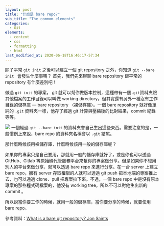 ```yaml
---
layout: post
title: "什麼是 bare repo?"
sub_title: "The common elements"
categories:
  - Git
elements:
  - content
  - css
  - formatting
  - html
last_modified_at: 2020-06-18T16:46:17-57:34
---
```


除了平常 `git init` 之後可以建立一個 git repository 之外，你知道 `git --bare init ` 會發生什麼事嗎？
首先，我們先來聊聊 bare repository 跟平常的 repository 有什麼差別吧！

做過 `git init` 的專案， git 就可以幫你做版本控制，這種帶有一個`.git`資料夾跟其他檔案的工作目錄可以叫做 working directory，但其實還有另外一種沒有工作目錄的儲存庫 — bare repository （裸儲存庫）。一個 bare repository 就好像單純的 `.git` 資料夾一樣，他存了經過 git 計算與壓縮後的比對結果，commit 紀錄等等。

![](https://i.imgur.com/OIEUL7V.png)
一個經過 `git --bare init` 的資料夾會自己生出這些東西。需要注意的是，一般慣例上來說，bare repo 的資料夾名稱會以 `.git` 結尾。

那什麼時候該用裸儲存庫，什麼時候該用一般的儲存庫呢？

如果你的專案只是自己要用，那就用一般的儲存庫就好了，或是你也可以透過 GitHub、Gitlab 等原始碼代管服務平台來幫你的專案做分享。但是如果你不想用別人的平台來做分享，就可以透過 bare repo 來進行分享。在一台 server 上建立 bare repo，擁有 server 存取權限的人就可以透過 git push 把本地端的專案推上去，也可以通過 clone、pull 把專案拉下來。不過，一個 bare repo 中是沒有原本專案的那些程式碼檔案的，他沒有 working tree，所以不可以對他生出新的 commit 。

所以說當你要工作的時候，就用一般的儲存庫，當你要分享的時候，就要使用 bare repo。








參考資料：[What is a bare git repository? Jon Saints](https://www.saintsjd.com/2011/01/what-is-a-bare-git-repository/)
